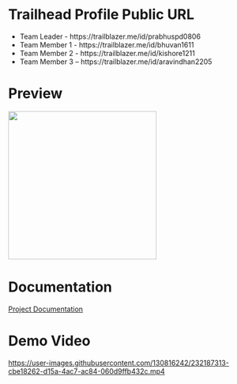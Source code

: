 # Trailhead Profile Public URL
 
   <ul>
      <li>Team Leader - https://trailblazer.me/id/prabhuspd0806</li>
      <li>Team Member 1 - https://trailblazer.me/id/bhuvan1611</li>
      <li>Team Member 2 - https://trailblazer.me/id/kishore1211</li>
      <li>Team Member 3 – https://trailblazer.me/id/aravindhan2205</li>
  </ul>

# Preview
  <p float="left">
  <img src="https://user-images.githubusercontent.com/130816242/232187374-b23c0911-5566-4e58-a330-9a197d327edf.jpg" width="300" />

</p>

# Documentation

[Project Documentation](https://github.com/prabhudev08/podcast/files/11238465/DOC-20230414-WA0029.pdf)

# Demo Video
https://user-images.githubusercontent.com/130816242/232187313-cbe18262-d15a-4ac7-ac84-060d9ffb432c.mp4

